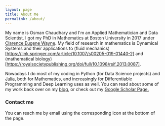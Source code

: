```yaml
---
layout: page
title: About Me
permalink: /about/
---
```


My name is Osman Chaudhary and I'm an Applied Mathematician and Data Scientist. I got my PhD in Mathematics at Boston University in 2017 under [Clarence Eugene Wayne](http://math.bu.edu/people/cew). My field of research in mathematics is Dynamical Systems and their applications to (fluid mechanics)[https://link.springer.com/article/10.1007/s00205-019-01440-2] and (mathematical biology)[https://royalsocietypublishing.org/doi/full/10.1098/rsif.2013.0087]. 

Nowadays I do most of my coding in Python (for Data Science projects) and [Julia](https://julialang.org/), both for Mathematics, and increasingly for Differentiable Programming and Deep Learning uses as well. You can read about some of my work back over on my [blog](https://illesial.github.io), or check out my [Google Scholar Page.](https://scholar.google.com/citations?user=kN8ngg8AAAAJ&hl=en)

### Contact me

You can reach me by email using the corresponding icon at the bottom of the page. 